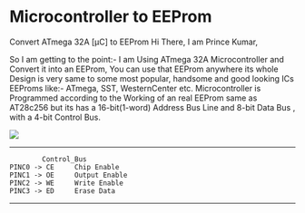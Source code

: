 # Microcontroller to EEProm

 Convert ATmega 32A [µC] to EEProm
Hi There,
I am Prince Kumar,

So I am getting to the point:-
I am Using ATmega 32A Microcontroller and Convert it into an EEProm, You can use that EEProm anywhere its whole Design is very same to some most popular, handsome and good looking ICs EEProms like:- ATmega, SST, WesternCenter etc. Microcontroller is Programmed according to the Working of an real EEProm same as AT28c256 but its has a 16-bit(1-word) Address Bus Line  and 8-bit Data Bus , with a 4-bit Control Bus.

<img src="https://www.google.com/url?sa=i&url=https%3A%2F%2Fmicrocontrollerslab.com%2Fatmega32-microcontroller-pinout-programming-tutorials-features%2F&psig=AOvVaw0M8t6T1VWWTzQ6xeCWFLDP&ust=1642913743791000&source=images&cd=vfe&ved=0CAsQjRxqFwoTCJDio-XIxPUCFQAAAAAdAAAAABAD" width="" height="">
			             
--------------------------------------------------
		    Control_Bus
	PINC0 -> CE		Chip Enable		   
	PINC1 -> OE		Output Enable	   
	PINC2 -> WE		Write Enable	    
	PINC3 -> ED		Erase Data		     
--------------------------------------------------
